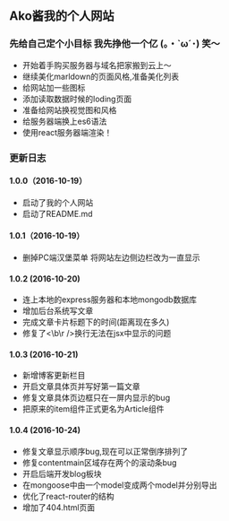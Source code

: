 ## Ako酱我的个人网站

### 先给自己定个小目标 我先挣他一个亿 \(｡・`ω´･\) 笑～
 * 开始着手购买服务器与域名把家搬到云上～
 * 继续美化marldown的页面风格,准备美化列表
 * 给网站加一些图标  
 * 添加读取数据时候的loding页面
 * 准备给网站换视觉图和风格
 * 给服务器端换上es6语法
 * 使用react服务器端渲染！


### 更新日志
#### 1.0.0（2016-10-19）
 * 启动了我的个人网站
 * 启动了README.md

#### 1.0.1（2016-10-19）
 * 删掉PC端汉堡菜单 将网站左边侧边栏改为一直显示

#### 1.0.2 (2016-10-20)
 * 连上本地的express服务器和本地mongodb数据库
 * 增加后台系统写文章
 * 完成文章卡片标题下的时间(距离现在多久)
 * 修复了\<\b\r \/\>换行无法在jsx中显示的问题

#### 1.0.3 (2016-10-21)
 * 新增博客更新栏目
 * 开启文章具体页并写好第一篇文章
 * 修复文章具体页边框只在一屏内显示的bug
 * 把原来的item组件正式更名为Article组件

#### 1.0.4 (2016-10-24)
 * 修复文章显示顺序bug,现在可以正常倒序排列了
 * 修复contentmain区域存在两个的滚动条bug
 * 开启后端开发blog板块
 * 在mongoose中由一个model变成两个model并分别导出
 * 优化了react-router的结构
 * 增加了404.html页面
